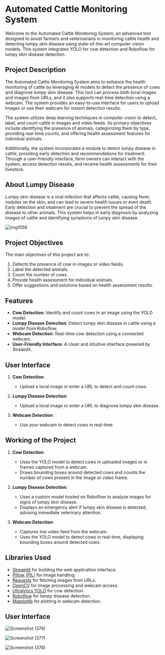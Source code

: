 # Automated Cattle Monitoring System

Welcome to the Automated Cattle Monitoring System, an advanced tool designed to assist farmers and veterinarians in monitoring cattle health and detecting lumpy skin disease using state-of-the-art computer vision models. This system integrates YOLO for cow detection and Roboflow for lumpy skin disease detection.

## Project Description

The Automated Cattle Monitoring System aims to enhance the health monitoring of cattle by leveraging AI models to detect the presence of cows and diagnose lumpy skin disease. This tool can process both local images and images from URLs, and it also supports real-time detection using a webcam. The system provides an easy-to-use interface for users to upload images or use their webcam for instant detection results.

The system utilizes deep learning techniques in computer vision to detect, label, and count cattle in images and video feeds. Its primary objectives include identifying the presence of animals, categorizing them by type, providing real-time counts, and offering health assessment features for individual animals. 

Additionally, the system incorporates a module to detect lumpy disease in cattle, providing early detection and recommendations for treatment. Through a user-friendly interface, farm owners can interact with the system, access detection results, and receive health assessments for their livestock. 


## About Lumpy Disease

Lumpy skin disease is a viral infection that affects cattle, causing fever, nodules on the skin, and can lead to severe health issues or even death. Early detection and treatment are crucial to prevent the spread of the disease to other animals. This system helps in early diagnosis by analyzing images of cattle and identifying symptoms of lumpy skin disease. 

![img1056](https://github.com/AishwaryaSushant/Automated-Cattle-Monitoring-System/assets/63956495/cba349d8-f3c7-466f-985b-2e17ca277121)

## Project Objectives

The main objectives of this project are to:

1. Detects the presence of cow in images or video feeds.
2. Label the detected animals.
3. Count the number of cows.
4. Provide health assessment for individual animals.
5. Offer suggestions and solutions based on health assessment results.

## Features

- **Cow Detection**: Identify and count cows in an image using the YOLO model.
- **Lumpy Disease Detection**: Detect lumpy skin disease in cattle using a model from Roboflow.
- **Webcam Detection**: Real-time cow detection using a connected webcam.
- **User-Friendly Interface**: A clean and intuitive interface powered by Streamlit.

## User Interface

1. **Cow Detection**:
    - Upload a local image or enter a URL to detect and count cows.

2. **Lumpy Disease Detection**:
    - Upload a local image or enter a URL to diagnose lumpy skin disease.

3. **Webcam Detection**:
    - Use your webcam to detect cows in real-time.

## Working of the Project

1. **Cow Detection**:
    - Uses the YOLO model to detect cows in uploaded images or in frames captured from a webcam.
    - Draws bounding boxes around detected cows and counts the number of cows present in the image or video frame.

2. **Lumpy Disease Detection**:
    - Uses a custom model hosted on Roboflow to analyze images for signs of lumpy skin disease.
    - Displays an emergency alert if lumpy skin disease is detected, advising immediate veterinary attention.

3. **Webcam Detection**:
    - Captures live video feed from the webcam.
    - Uses the YOLO model to detect cows in real-time, displaying bounding boxes around detected cows.

## Libraries Used

- [Streamlit](https://streamlit.io/) for building the web application interface.
- [Pillow (PIL)](https://python-pillow.org/) for image handling.
- [Requests](https://requests.readthedocs.io/) for fetching images from URLs.
- [OpenCV](https://opencv.org/) for image processing and webcam access.
- [Ultralytics YOLO](https://github.com/ultralytics/yolov5) for cow detection.
- [Roboflow](https://roboflow.com/) for lumpy disease detection.
- [Matplotlib](https://matplotlib.org/) for plotting in webcam detection.

## User Interface
![Screenshot (376)](https://github.com/AishwaryaSushant/Automated-Cattle-Monitoring-System/assets/63956495/a0e78b90-8e03-4884-a6ca-ea200c122bc4)

![Screenshot (377)](https://github.com/AishwaryaSushant/Automated-Cattle-Monitoring-System/assets/63956495/0b465154-9b3c-49c4-bbf2-e04d11f3a7d6)

![Screenshot (378)](https://github.com/AishwaryaSushant/Automated-Cattle-Monitoring-System/assets/63956495/4cbce069-dde2-438b-9d24-df59e69e47a4)
